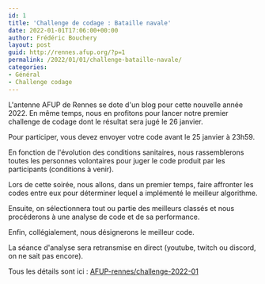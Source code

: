 ```yaml
---
id: 1
title: 'Challenge de codage : Bataille navale'
date: 2022-01-01T17:06:00+00:00
author: Frédéric Bouchery
layout: post
guid: http://rennes.afup.org/?p=1
permalink: /2022/01/01/challenge-bataille-navale/
categories:
- Général
- Challenge codage
---
```

L'antenne AFUP de Rennes se dote d'un blog pour cette nouvelle année 2022.
En même temps, nous en profitons pour lancer notre premier challenge de codage dont le résultat sera jugé le 26 janvier.

Pour participer, vous devez envoyer votre code avant le 25 janvier à 23h59.

En fonction de l'évolution des conditions sanitaires, nous rassemblerons toutes les personnes volontaires pour juger le code produit par les participants (conditions à venir).

Lors de cette soirée, nous allons, dans un premier temps, faire affronter les codes entre eux pour déterminer lequel a implémenté le meilleur algorithme.

Ensuite, on sélectionnera tout ou partie des meilleurs classés et nous procéderons à une analyse de code et de sa performance.

Enfin, collégialement, nous désignerons le meilleur code.

La séance d'analyse sera retransmise en direct (youtube, twitch ou discord, on ne sait pas encore).

Tous les détails sont ici : [AFUP-rennes/challenge-2022-01](https://github.com/AFUP-rennes/challenge-2022-01#readme) 